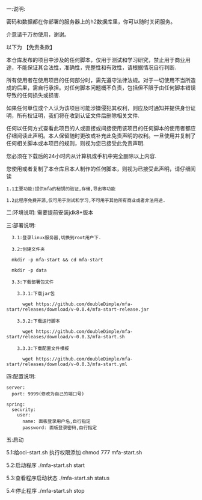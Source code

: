 一:说明:

密码和数据都在你部署的服务器上的h2数据库里，你可以随时关闭服务。

介意请千万勿使用，谢谢。

以下为 【免责条款】

本仓库发布的项目中涉及的任何脚本，仅用于测试和学习研究，禁止用于商业用途，不能保证其合法性，准确性，完整性和有效性，请根据情况自行判断.

所有使用者在使用项目的任何部分时，需先遵守法律法规。对于一切使用不当所造成的后果，需自行承担。对任何脚本问题概不负责，包括但不限于由任何脚本错误导致的任何损失或损害.

如果任何单位或个人认为该项目可能涉嫌侵犯其权利，则应及时通知并提供身份证明，所有权证明，我们将在收到认证文件后删除相关文件.

任何以任何方式查看此项目的人或直接或间接使用该项目的任何脚本的使用者都应仔细阅读此声明。本人保留随时更改或补充此免责声明的权利。一旦使用并复制了任何相关脚本或本项目的规则，则视为您已接受此免责声明.

您必须在下载后的24小时内从计算机或手机中完全删除以上内容.

您使用或者复制了本仓库且本人制作的任何脚本，则视为已接受此声明，请仔细阅读

    1.1主要功能:提供mfa的秘钥的验证,存储,导出等功能
  
    1.2此程序免费开源,仅可用于测试和学习,不可用于其他所有商业或者非法用途.

二:环境说明: 需要提前安装jdk8+版本

三:部署说明:

      3.1:登录linux服务器,切换到root用户下.
  
      3.2:创建文件夹 
      
      mkdir -p mfa-start && cd mfa-start
      
      mkdir -p data
  
      3.3:下载部署包文件
  
        3.3.1:下载jar包
    
          wget https://github.com/doubleDimple/mfa-start/releases/download/v-0.0.4/mfa-start-release.jar
      
        3.3.2:下载运行脚本
    
          wget https://github.com/doubleDimple/mfa-start/releases/download/v-0.0.3/mfa-start.sh
      
        3.3.3:下载配置文件模板
    
          wget https://github.com/doubleDimple/mfa-start/releases/download/v-0.0.3/mfa-start.yml

四:配置说明:
 
    server:
      port: 9999(修改为自己的端口号)

    spring:
      security:
        user:
          name: 面板登录用户名,自行指定
          password: 面板登录密码,自行指定


五:启动

  5.1:给oci-start.sh 执行权限添加
    chmod 777 mfa-start.sh

  5.2:启动程序
    ./mfa-start.sh start

  5.3:查看程序启动状态
    ./mfa-start.sh status

  5.4:停止程序
    ./mfa-start.sh stop
